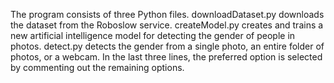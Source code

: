 The program consists of three Python files. downloadDataset.py downloads the dataset from the Roboslow service. createModel.py creates and trains a new artificial intelligence model for detecting the gender of people in photos. detect.py detects the gender from a single photo, an entire folder of photos, or a webcam. In the last three lines, the preferred option is selected by commenting out the remaining options.
